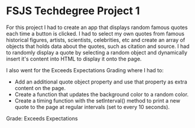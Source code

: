 # FSJS Techdegree Project 1

For this project I had to create an app that displays random famous quotes each time a button is clicked. I had to select my own quotes from famous historical figures, artists, scientists, celebrities, etc and create an array of objects that holds data about the quotes, such as citation and source. I had to randomly display a quote by selecting a random object and dynamically insert it's content into HTML to display it onto the page.

I also went for the Exceeds Expectations Grading where I had to:

- Add an additional quote object property and use that property as extra content on the page.
- Create a function that updates the background color to a random color.
- Create a timing function with the setInterval() method to print a new quote to the page at regular intervals (set to every 10 seconds).

Grade: Exceeds Expectations
